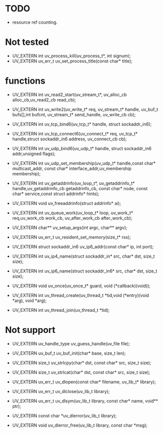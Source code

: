 # TODO

* resource ref counting.

# Not tested

* UV_EXTERN int uv_process_kill(uv_process_t*, int signum);
* UV_EXTERN uv_err_t uv_set_process_title(const char* title);


# functions

* UV_EXTERN int uv_read2_start(uv_stream_t*, uv_alloc_cb alloc_cb,uv_read2_cb read_cb);
* UV_EXTERN int uv_write2(uv_write_t* req, uv_stream_t* handle, uv_buf_t bufs[],int bufcnt, uv_stream_t* send_handle, uv_write_cb cb);
* UV_EXTERN int uv_tcp_bind6(uv_tcp_t* handle, struct sockaddr_in6);
* UV_EXTERN int uv_tcp_connect6(uv_connect_t* req, uv_tcp_t* handle,struct sockaddr_in6 address, uv_connect_cb cb);
* UV_EXTERN int uv_udp_bind6(uv_udp_t* handle, struct sockaddr_in6 addr,unsigned flags);
* UV_EXTERN int uv_udp_set_membership(uv_udp_t* handle,const char* multicast_addr, const char* interface_addr,uv_membership membership);

* UV_EXTERN int uv_getaddrinfo(uv_loop_t*, uv_getaddrinfo_t* handle,uv_getaddrinfo_cb getaddrinfo_cb, const char* node, const char* service,const struct addrinfo* hints);
* UV_EXTERN void uv_freeaddrinfo(struct addrinfo* ai);


* UV_EXTERN int uv_queue_work(uv_loop_t* loop, uv_work_t* req,uv_work_cb work_cb, uv_after_work_cb after_work_cb);
* UV_EXTERN char** uv_setup_args(int argc, char** argv);
* UV_EXTERN uv_err_t uv_resident_set_memory(size_t* rss);

* UV_EXTERN struct sockaddr_in6 uv_ip6_addr(const char* ip, int port);
* UV_EXTERN int uv_ip4_name(struct sockaddr_in* src, char* dst, size_t size);
* UV_EXTERN int uv_ip6_name(struct sockaddr_in6* src, char* dst, size_t size);

* UV_EXTERN void uv_once(uv_once_t* guard, void (*callback)(void));
* UV_EXTERN int uv_thread_create(uv_thread_t *tid,void (*entry)(void *arg), void *arg);
* UV_EXTERN int uv_thread_join(uv_thread_t *tid);

# Not support

* UV_EXTERN uv_handle_type uv_guess_handle(uv_file file);

* UV_EXTERN uv_buf_t uv_buf_init(char* base, size_t len);
* UV_EXTERN size_t uv_strlcpy(char* dst, const char* src, size_t size);
* UV_EXTERN size_t uv_strlcat(char* dst, const char* src, size_t size);

* UV_EXTERN uv_err_t uv_dlopen(const char* filename, uv_lib_t* library);
* UV_EXTERN uv_err_t uv_dlclose(uv_lib_t library);
* UV_EXTERN uv_err_t uv_dlsym(uv_lib_t library, const char* name, void** ptr);
* UV_EXTERN const char *uv_dlerror(uv_lib_t library);
* UV_EXTERN void uv_dlerror_free(uv_lib_t library, const char *msg);
